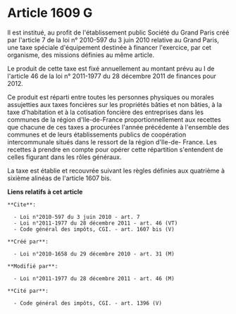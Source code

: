 # Article 1609 G

Il est institué, au profit de l'établissement public Société du Grand Paris créé par l'article 7 de la loi n° 2010-597 du 3
juin 2010 relative au Grand Paris, une taxe spéciale d'équipement destinée à financer l'exercice, par cet organisme, des
missions définies au même article. 

Le produit de cette taxe est fixé annuellement au montant prévu au I de l'article 46 de la loi n° 2011-1977 du 28 décembre
2011 de finances pour 2012. 

Ce produit est réparti entre toutes les personnes physiques ou morales assujetties aux taxes foncières sur les propriétés
bâties et non bâties, à la taxe d'habitation et à la cotisation foncière des entreprises dans les communes de la région
d'Ile-de-France proportionnellement aux recettes que chacune de ces taxes a procurées l'année précédente à l'ensemble des
communes et de leurs établissements publics de coopération intercommunale situés dans le ressort de la région d'Ile-de-
France. Les recettes à prendre en compte pour opérer cette répartition s'entendent de celles figurant dans les rôles
généraux. 

La taxe est établie et recouvrée suivant les règles définies aux quatrième à sixième alinéas de l'article 1607 bis.

**Liens relatifs à cet article**

	**Cite**:

	  - Loi n°2010-597 du 3 juin 2010 - art. 7
	  - Loi n°2011-1977 du 28 décembre 2011 - art. 46 (VT)
	  - Code général des impôts, CGI. - art. 1607 bis (V)

	**Créé par**:

	  - Loi n°2010-1658 du 29 décembre 2010 - art. 31 (M)

	**Modifié par**:

	  - Loi n°2011-1977 du 28 décembre 2011 - art. 46 (M)

	**Cité par**:

	  - Code général des impôts, CGI. - art. 1396 (V)
